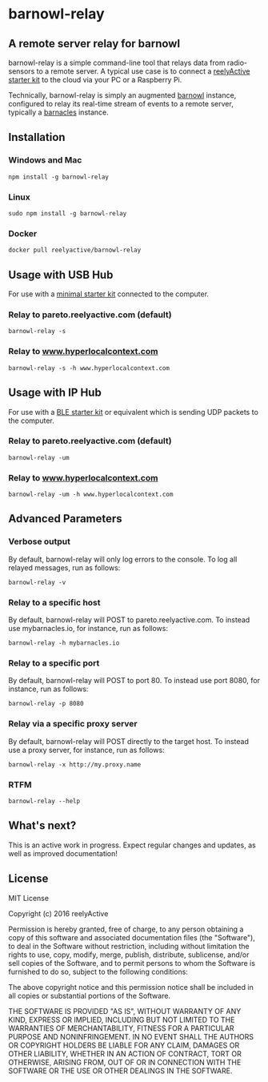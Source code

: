 barnowl-relay
=============

A remote server relay for barnowl
---------------------------------

barnowl-relay is a simple command-line tool that relays data from radio-sensors to a remote server.  A typical use case is to connect a [reelyActive starter kit](http://shop.reelyactive.com/collections/starter-kits) to the cloud via your PC or a Raspberry Pi.

Technically, barnowl-relay is simply an augmented [barnowl](https://www.npmjs.com/package/barnowl) instance, configured to relay its real-time stream of events to a remote server, typically a [barnacles](https://www.npmjs.com/package/barnacles) instance.


Installation
------------

### Windows and Mac

    npm install -g barnowl-relay

### Linux

    sudo npm install -g barnowl-relay

### Docker

    docker pull reelyactive/barnowl-relay


Usage with USB Hub
------------------

For use with a [minimal starter kit](http://shop.reelyactive.com/products/starterkit-min) connected to the computer.

### Relay to pareto.reelyactive.com (default)

    barnowl-relay -s

### Relay to www.hyperlocalcontext.com

    barnowl-relay -s -h www.hyperlocalcontext.com


Usage with IP Hub
-----------------

For use with a [BLE starter kit](http://shop.reelyactive.com/products/starterkit-ble) or equivalent which is sending UDP packets to the computer.

### Relay to pareto.reelyactive.com (default)

    barnowl-relay -um

### Relay to www.hyperlocalcontext.com

    barnowl-relay -um -h www.hyperlocalcontext.com


Advanced Parameters
-------------------

### Verbose output

By default, barnowl-relay will only log errors to the console.  To log all relayed messages, run as follows:

    barnowl-relay -v

### Relay to a specific host

By default, barnowl-relay will POST to pareto.reelyactive.com.  To instead use mybarnacles.io, for instance, run as follows:

    barnowl-relay -h mybarnacles.io

### Relay to a specific port

By default, barnowl-relay will POST to port 80.  To instead use port 8080, for instance, run as follows:

    barnowl-relay -p 8080

### Relay via a specific proxy server

By default, barnowl-relay will POST directly to the target host.  To instead use a proxy server, for instance, run as follows:

    barnowl-relay -x http://my.proxy.name

### RTFM

    barnowl-relay --help


What's next?
------------

This is an active work in progress.  Expect regular changes and updates, as well as improved documentation! 


License
-------

MIT License

Copyright (c) 2016 reelyActive

Permission is hereby granted, free of charge, to any person obtaining a copy of this software and associated documentation files (the "Software"), to deal in the Software without restriction, including without limitation the rights to use, copy, modify, merge, publish, distribute, sublicense, and/or sell copies of the Software, and to permit persons to whom the Software is furnished to do so, subject to the following conditions:

The above copyright notice and this permission notice shall be included in all copies or substantial portions of the Software.

THE SOFTWARE IS PROVIDED "AS IS", WITHOUT WARRANTY OF ANY KIND, EXPRESS OR 
IMPLIED, INCLUDING BUT NOT LIMITED TO THE WARRANTIES OF MERCHANTABILITY, 
FITNESS FOR A PARTICULAR PURPOSE AND NONINFRINGEMENT. IN NO EVENT SHALL THE 
AUTHORS OR COPYRIGHT HOLDERS BE LIABLE FOR ANY CLAIM, DAMAGES OR OTHER 
LIABILITY, WHETHER IN AN ACTION OF CONTRACT, TORT OR OTHERWISE, ARISING FROM, 
OUT OF OR IN CONNECTION WITH THE SOFTWARE OR THE USE OR OTHER DEALINGS IN 
THE SOFTWARE.
